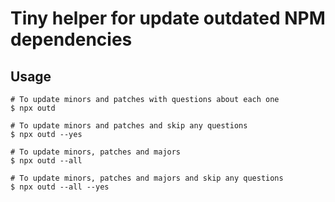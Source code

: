 # Tiny helper for update outdated NPM dependencies

## Usage
```shell
# To update minors and patches with questions about each one
$ npx outd

# To update minors and patches and skip any questions
$ npx outd --yes

# To update minors, patches and majors
$ npx outd --all

# To update minors, patches and majors and skip any questions
$ npx outd --all --yes
```
